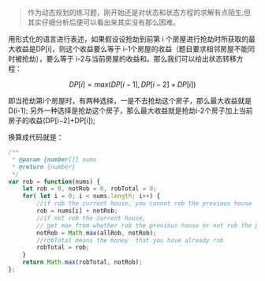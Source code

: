 >作为动态规划的练习题，刚开始还是对状态和状态方程的求解有点陌生,但其实仔细分析后便可以看出来其实没有那么困难。

用形式化的语言进行表述，如果假设设抢劫到前第 i 个房屋进行抢劫时所获取的最大收益是DP[i]，则这个收益要么等于 i-1个房屋的收益（题目要求相邻房屋不能同时被抢劫），要么等于 i-2与当前房屋的收益和。那么我们可以给出状态转移方程：

$$DP[i]=max(DP[i−1],DP[i−2]+DP[i])$$

即当抢劫第i个房屋时，有两种选择，一是不去抢劫这个房子，那么最大收益就是D(i-1);
另外一种选择是抢劫这个房子，那么最大收益就是抢劫i-2个房子加上当前房子的收益(DP[i−2]+DP[i]);

换算成代码就是：

```js
/**
 * @param {number[]} nums
 * @return {number}
 */
var rob = function(nums) {
    let rob = 0, notRob = 0, robTotal = 0;
    for( let i = 0; i < nums.length; i++) {
        //if rob the current house, you cannot rob the previous house
        rob = nums[i] + notRob;
        //if not rob the current house,
        // get max from whether rob the previous house or not rob the previous house
        notRob = Math.max(allRob, notRob);
        //robTotal means the money  that you have already rob
        robTotal = rob;
    }
    return Math.max(robTotal, notRob);
};
```
